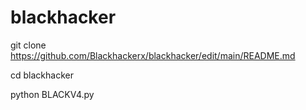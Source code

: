 # blackhacker

git clone https://github.com/Blackhackerx/blackhacker/edit/main/README.md

cd blackhacker

python BLACKV4.py
